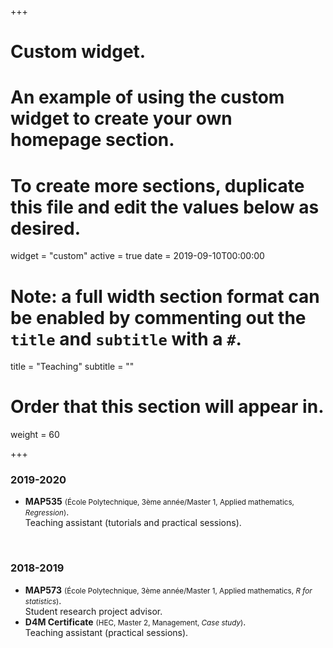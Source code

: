 +++
# Custom widget.
# An example of using the custom widget to create your own homepage section.
# To create more sections, duplicate this file and edit the values below as desired.
widget = "custom"
active = true
date = 2019-09-10T00:00:00

# Note: a full width section format can be enabled by commenting out the `title` and `subtitle` with a `#`.
title = "Teaching"
subtitle = ""

# Order that this section will appear in.
weight = 60

+++


<p><h3>2019-2020</h3></p>
<ul class="list-group" id="teaching-list-1">
<li class="list-group-item"> <b>MAP535</b> <small>(École Polytechnique, 3ème année/Master 1, Applied mathematics, <i>Regression</i>)</small>.<br>Teaching assistant (tutorials and practical sessions).</li>
</ul>
</br>
<p><h3>2018-2019</h3></p>
<ul class="list-group" id="teaching-list-1">
<li class="list-group-item"> <b>MAP573</b> <small>(École Polytechnique, 3ème année/Master 1, Applied mathematics, <i>R for statistics</i>)</small>.<br>Student research project advisor.</li>
<li class="list-group-item"> <b>D4M Certificate</b> <small>(HEC, Master 2, Management, <i>Case study</i>)</small>.<br>Teaching assistant (practical sessions).</li>
</ul>
